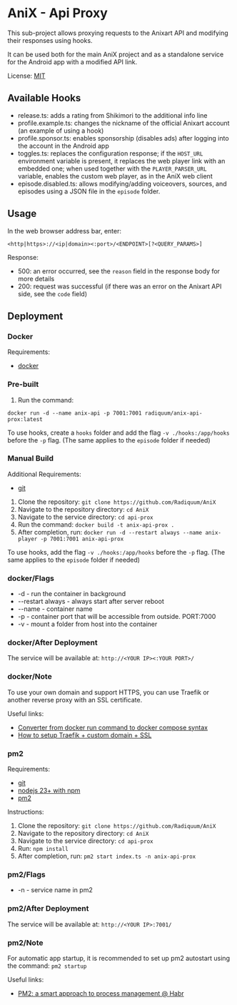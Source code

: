 
# AniX - Api Proxy

This sub-project allows proxying requests to the Anixart API and modifying their responses using hooks.

It can be used both for the main AniX project and as a standalone service for the Android app with a modified API link.

License: [MIT](../LICENSE)

## Available Hooks

- release.ts: adds a rating from Shikimori to the additional info line
- profile.example.ts: changes the nickname of the official Anixart account (an example of using a hook)
- profile.sponsor.ts: enables sponsorship (disables ads) after logging into the account in the Android app
- toggles.ts: replaces the configuration response; if the `HOST_URL` environment variable is present, it replaces the web player link with an embedded one; when used together with the `PLAYER_PARSER_URL` variable, enables the custom web player, as in the AniX web client
- episode.disabled.ts: allows modifying/adding voiceovers, sources, and episodes using a JSON file in the `episode` folder.

## Usage

In the web browser address bar, enter:

`<http|https>://<ip|domain><:port>/<ENDPOINT>[?<QUERY_PARAMS>]`

Response:

- 500: an error occurred, see the `reason` field in the response body for more details
- 200: request was successful (if there was an error on the Anixart API side, see the `code` field)

## Deployment

### Docker

Requirements:

- [docker](https://docs.docker.com/engine/install/)

### Pre-built

1. Run the command:

`docker run -d --name anix-api -p 7001:7001 radiquum/anix-api-prox:latest`

To use hooks, create a `hooks` folder and add the flag `-v ./hooks:/app/hooks` before the `-p` flag.
(The same applies to the `episode` folder if needed)

### Manual Build

Additional Requirements:

- [git](https://git-scm.com/)

1. Clone the repository: `git clone https://github.com/Radiquum/AniX`
2. Navigate to the repository directory: `cd AniX`
3. Navigate to the service directory: `cd api-prox`
4. Run the command: `docker build -t anix-api-prox .`
5. After completion, run: `docker run -d --restart always --name anix-player -p 7001:7001 anix-api-prox`

To use hooks, add the flag `-v ./hooks:/app/hooks` before the `-p` flag.
(The same applies to the `episode` folder if needed)

### docker/Flags

- -d - run the container in background
- --restart always - always start after server reboot
- --name - container name
- -p - container port that will be accessible from outside. PORT:7000
- -v - mount a folder from host into the container

### docker/After Deployment

The service will be available at: `http://<YOUR IP><:YOUR PORT>/`

### docker/Note

To use your own domain and support HTTPS, you can use Traefik or another reverse proxy with an SSL certificate.

Useful links:

- [Converter from docker run command to docker compose syntax](https://it-tools.tech/docker-run-to-docker-compose-converter)
- [How to setup Traefik + custom domain + SSL](https://letmegooglethat.com/?q=how+to+setup+traefik+with+custom+domain+and+ssl+certificate+from+lets+encrypt%3F)

### pm2

Requirements:

- [git](https://git-scm.com/)
- [nodejs 23+ with npm](http://nodejs.org/)
- [pm2](https://pm2.keymetrics.io/)

Instructions:

1. Clone the repository: `git clone https://github.com/Radiquum/AniX`
2. Navigate to the repository directory: `cd AniX`
3. Navigate to the service directory: `cd api-prox`
4. Run: `npm install`
5. After completion, run: `pm2 start index.ts -n anix-api-prox`

### pm2/Flags

- -n - service name in pm2

### pm2/After Deployment

The service will be available at: `http://<YOUR IP>:7001/`

### pm2/Note

For automatic app startup, it is recommended to set up pm2 autostart using the command: `pm2 startup`

Useful links:

- [PM2: a smart approach to process management @ Habr](https://habr.com/ru/articles/480670/)
